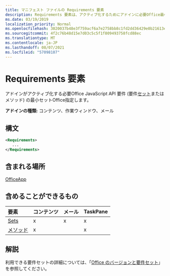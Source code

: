```yaml
---
title: マニフェスト ファイルの Requirements 要素
description: Requirements 要素は、アクティブ化するためにアドインに必要Office最小要件セットとメソッドを指定します。
ms.date: 03/19/2019
localization_priority: Normal
ms.openlocfilehash: 3020037b48e3f759acf6a7e2758bb8c1fd2dd36429e0b21613e22fca33cacc1a
ms.sourcegitcommit: 4f2c76b48d15e7d03c5c5f1f809493758fcd88ec
ms.translationtype: MT
ms.contentlocale: ja-JP
ms.lasthandoff: 08/07/2021
ms.locfileid: "57098107"
---
```

# <a name="requirements-element"></a>Requirements 要素

アドインがアクティブ化する必要Office JavaScript API 要件 (要件[セット](../../develop/office-versions-and-requirement-sets.md#specify-office-applications-and-requirement-sets)またはメソッド) の最小セットOffice指定します。

**アドインの種類:** コンテンツ、作業ウィンドウ、メール

## <a name="syntax"></a>構文

```XML
<Requirements>
   ...
</Requirements>
```

## <a name="contained-in"></a>含まれる場所

[OfficeApp](officeapp.md)

## <a name="can-contain"></a>含めることができるもの

|要素|コンテンツ|メール|TaskPane|
|:-----|:-----|:-----|:-----|
|[Sets](sets.md)|x|x|x|
|[メソッド](methods.md)|x||x|

## <a name="remarks"></a>解説

利用できる要件セットの詳細については、「[Office のバージョンと要件セット](../../develop/office-versions-and-requirement-sets.md)」を参照してください。
